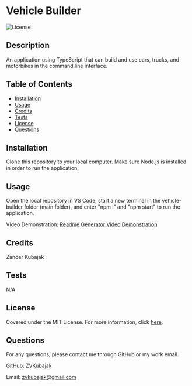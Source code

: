   # Vehicle Builder
  ![License](https://img.shields.io/badge/License-MIT-yellow.svg)

  ## Description

  An application using TypeScript that can build and use cars, trucks, and motorbikes in the command line interface.

  ## Table of Contents

  - [Installation](#installation)
  - [Usage](#usage)
  - [Credits](#credits)
  - [Tests](#tests)
  - [License](#license)
  - [Questions](#questions)

  ## Installation

  Clone this repository to your local computer. Make sure Node.js is installed in order to run the application.

  ## Usage

  Open the local repository in VS Code, start a new terminal in the vehicle-builder folder (main folder), and enter "npm i" and "npm start" to run the application.

  Video Demonstration: [Readme Generator Video Demonstration](https://drive.google.com/file/d/1-e8iu-pnr7IHCSpM5N3I1lpBUirzQUyv/view)

  ## Credits

  Zander Kubajak

  ## Tests

  N/A

  ## License

  Covered under the MIT License. For more information, click [here](https://opensource.org/licenses/MIT).

  ## Questions

  For any questions, please contact me through GitHub or my work email.

  GitHub: ZVKubajak
  
  Email: zvkubajak@gmail.com
